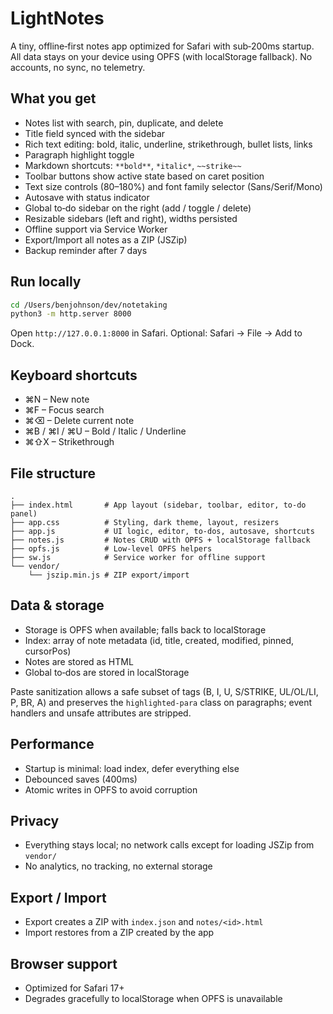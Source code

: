 # LightNotes

A tiny, offline‑first notes app optimized for Safari with sub‑200ms startup. All data stays on your device using OPFS (with localStorage fallback). No accounts, no sync, no telemetry.

## What you get

- Notes list with search, pin, duplicate, and delete
- Title field synced with the sidebar
- Rich text editing: bold, italic, underline, strikethrough, bullet lists, links
- Paragraph highlight toggle
- Markdown shortcuts: `**bold**`, `*italic*`, `~~strike~~`
- Toolbar buttons show active state based on caret position
- Text size controls (80–180%) and font family selector (Sans/Serif/Mono)
- Autosave with status indicator
- Global to‑do sidebar on the right (add / toggle / delete)
- Resizable sidebars (left and right), widths persisted
- Offline support via Service Worker
- Export/Import all notes as a ZIP (JSZip)
- Backup reminder after 7 days

## Run locally

```bash
cd /Users/benjohnson/dev/notetaking
python3 -m http.server 8000
```

Open `http://127.0.0.1:8000` in Safari. Optional: Safari → File → Add to Dock.

## Keyboard shortcuts

- ⌘N – New note
- ⌘F – Focus search
- ⌘⌫ – Delete current note
- ⌘B / ⌘I / ⌘U – Bold / Italic / Underline
- ⌘⇧X – Strikethrough

## File structure

```
.
├── index.html       # App layout (sidebar, toolbar, editor, to‑do panel)
├── app.css          # Styling, dark theme, layout, resizers
├── app.js           # UI logic, editor, to‑dos, autosave, shortcuts
├── notes.js         # Notes CRUD with OPFS + localStorage fallback
├── opfs.js          # Low‑level OPFS helpers
├── sw.js            # Service worker for offline support
└── vendor/
    └── jszip.min.js # ZIP export/import
```

## Data & storage

- Storage is OPFS when available; falls back to localStorage
- Index: array of note metadata (id, title, created, modified, pinned, cursorPos)
- Notes are stored as HTML
- Global to‑dos are stored in localStorage

Paste sanitization allows a safe subset of tags (B, I, U, S/STRIKE, UL/OL/LI, P, BR, A) and preserves the `highlighted-para` class on paragraphs; event handlers and unsafe attributes are stripped.

## Performance

- Startup is minimal: load index, defer everything else
- Debounced saves (400ms)
- Atomic writes in OPFS to avoid corruption

## Privacy

- Everything stays local; no network calls except for loading JSZip from `vendor/`
- No analytics, no tracking, no external storage

## Export / Import

- Export creates a ZIP with `index.json` and `notes/<id>.html`
- Import restores from a ZIP created by the app

## Browser support

- Optimized for Safari 17+
- Degrades gracefully to localStorage when OPFS is unavailable
